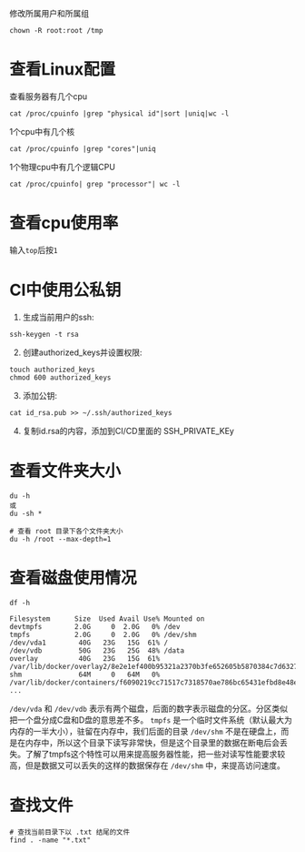 修改所属用户和所属组
```
chown -R root:root /tmp
```

# 查看Linux配置
查看服务器有几个cpu
```
cat /proc/cpuinfo |grep "physical id"|sort |uniq|wc -l
```

1个cpu中有几个核
```
cat /proc/cpuinfo |grep "cores"|uniq
```

1个物理cpu中有几个逻辑CPU
```
cat /proc/cpuinfo| grep "processor"| wc -l
```

# 查看cpu使用率
输入`top`后按`1`

# CI中使用公私钥
1. 生成当前用户的ssh: 
```
ssh-keygen -t rsa
```
2. 创建authorized_keys并设置权限: 
```
touch authorized_keys
chmod 600 authorized_keys 
```
3. 添加公钥:  
```
cat id_rsa.pub >> ~/.ssh/authorized_keys
```
4. 复制id.rsa的内容，添加到CI/CD里面的 SSH_PRIVATE_KEy

# 查看文件夹大小
```
du -h
或
du -sh *

# 查看 root 目录下各个文件夹大小
du -h /root --max-depth=1
```

# 查看磁盘使用情况
```
df -h

Filesystem      Size  Used Avail Use% Mounted on
devtmpfs        2.0G     0  2.0G   0% /dev
tmpfs           2.0G     0  2.0G   0% /dev/shm
/dev/vda1        40G   23G   15G  61% /
/dev/vdb         50G   23G   25G  48% /data
overlay          40G   23G   15G  61% /var/lib/docker/overlay2/8e2e1ef400b95321a2370b3fe652605b5870384c7d632768ce619e2732e6d72d/merged
shm              64M     0   64M   0% /var/lib/docker/containers/f6090219cc71517c7318570ae786bc65431efbd8e48e5396c44fcbab764f0718/mounts/shm
...
```

`/dev/vda` 和 `/dev/vdb` 表示有两个磁盘，后面的数字表示磁盘的分区。分区类似把一个盘分成C盘和D盘的意思差不多。
`tmpfs` 是一个临时文件系统（默认最大为内存的一半大小），驻留在内存中，我们后面的目录 `/dev/shm` 不是在硬盘上，而是在内存中，所以这个目录下读写非常快，但是这个目录里的数据在断电后会丢失。了解了tmpfs这个特性可以用来提高服务器性能，把一些对读写性能要求较高，但是数据又可以丢失的这样的数据保存在 `/dev/shm` 中，来提高访问速度。


# 查找文件
```
# 查找当前目录下以 .txt 结尾的文件
find . -name "*.txt"
```